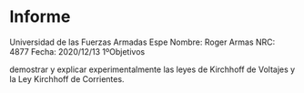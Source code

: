 # Informe
Universidad de las Fuerzas Armadas Espe
Nombre: Roger Armas
NRC: 4877
Fecha: 2020/12/13
1ºObjetivos

demostrar y explicar experimentalmente las leyes de Kirchhoff de Voltajes y la Ley Kirchhoff de Corrientes.
